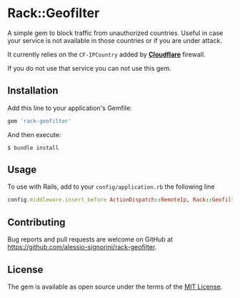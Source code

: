 # Rack::Geofilter

A simple gem to block traffic from unauthorized countries. Useful in case your
service is not available in those countries or if you are under attack.

It currently relies on the ``CF-IPCountry`` added by **[Cloudflare](https://support.cloudflare.com/hc/en-us/articles/200168236-What-does-Cloudflare-IP-Geolocation-do-)** firewall.

If you do not use that service you can not use this gem.

## Installation

Add this line to your application's Gemfile:

```ruby
gem 'rack-geofilter'
```

And then execute:

    $ bundle install

## Usage

To use with Rails, add to your ``config/application.rb`` the following line

```ruby
config.middleware.insert_before ActionDispatch::RemoteIp, Rack::Geofilter
```

## Contributing

Bug reports and pull requests are welcome on GitHub at https://github.com/alessio-signorini/rack-geofilter.


## License

The gem is available as open source under the terms of the [MIT License](http://opensource.org/licenses/MIT).
